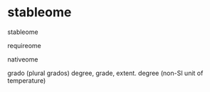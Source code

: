 # stableome
stableome

requireome

nativeome

grado (plural grados) degree, grade, extent. degree (non-SI unit of temperature)
